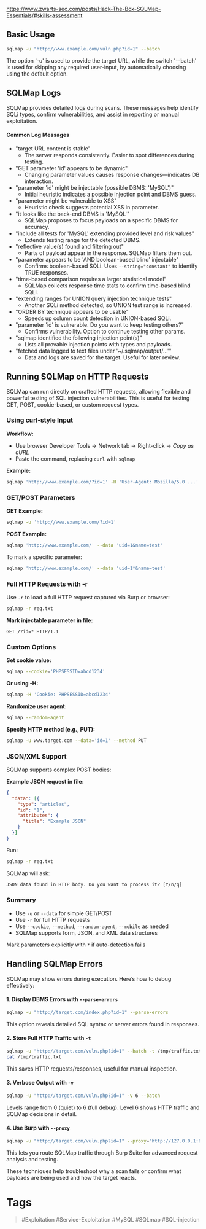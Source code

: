 https://www.zwarts-sec.com/posts/Hack-The-Box-SQLMap-Essentials/#skills-assessment
## Basic Usage

```bash
sqlmap -u "http://www.example.com/vuln.php?id=1" --batch
```

The option '-u' is used to provide the target URL, while the switch '--batch' is used for skipping any required user-input, by automatically choosing using the default option.
## SQLMap Logs

SQLMap provides detailed logs during scans. These messages help identify SQLi types, confirm vulnerabilities, and assist in reporting or manual exploitation.
#### Common Log Messages

- "target URL content is stable"    
    - The server responds consistently. Easier to spot differences during testing.
- "GET parameter 'id' appears to be dynamic"
    - Changing parameter values causes response changes—indicates DB interaction.
- "parameter 'id' might be injectable (possible DBMS: 'MySQL')"   
    - Initial heuristic indicates a possible injection point and DBMS guess.
- "parameter might be vulnerable to XSS"
    - Heuristic check suggests potential XSS in parameter.
- "it looks like the back-end DBMS is 'MySQL'"
    - SQLMap proposes to focus payloads on a specific DBMS for accuracy.
- "include all tests for 'MySQL' extending provided level and risk values"
    - Extends testing range for the detected DBMS.
- "reflective value(s) found and filtering out"
    - Parts of payload appear in the response. SQLMap filters them out.
- "parameter appears to be 'AND boolean-based blind' injectable"
    - Confirms boolean-based SQLi. Uses `--string="constant"` to identify TRUE responses.
- "time-based comparison requires a larger statistical model"
    - SQLMap collects response time stats to confirm time-based blind SQLi.
- "extending ranges for UNION query injection technique tests"
    - Another SQLi method detected, so UNION test range is increased.
- "ORDER BY technique appears to be usable"
    - Speeds up column count detection in UNION-based SQLi.
- "parameter 'id' is vulnerable. Do you want to keep testing others?"
    - Confirms vulnerability. Option to continue testing other params.
- "sqlmap identified the following injection point(s)"
    - Lists all provable injection points with types and payloads.
- "fetched data logged to text files under '~/.sqlmap/output/...'"
    - Data and logs are saved for the target. Useful for later review.
## Running SQLMap on HTTP Requests

SQLMap can run directly on crafted HTTP requests, allowing flexible and powerful testing of SQL injection vulnerabilities. This is useful for testing GET, POST, cookie-based, or custom request types.
### Using curl-style Input

**Workflow:**

- Use browser Developer Tools → Network tab → Right-click → _Copy as cURL_    
- Paste the command, replacing `curl` with `sqlmap`

**Example:**

```bash
sqlmap 'http://www.example.com/?id=1' -H 'User-Agent: Mozilla/5.0 ...' --compressed
```
### GET/POST Parameters

**GET Example:**

```bash
sqlmap -u 'http://www.example.com/?id=1'
```

**POST Example:**

```bash
sqlmap 'http://www.example.com/' --data 'uid=1&name=test'
```

To mark a specific parameter:

```bash
sqlmap 'http://www.example.com/' --data 'uid=1*&name=test'
```
### Full HTTP Requests with -r

Use `-r` to load a full HTTP request captured via Burp or browser:

```bash
sqlmap -r req.txt
```

**Mark injectable parameter in file:**

```
GET /?id=* HTTP/1.1
```
### Custom Options

**Set cookie value:**

```bash
sqlmap --cookie='PHPSESSID=abcd1234'
```

**Or using -H:**

```bash
sqlmap -H 'Cookie: PHPSESSID=abcd1234'
```

**Randomize user agent:**

```bash
sqlmap --random-agent
```

**Specify HTTP method (e.g., PUT):**

```bash
sqlmap -u www.target.com --data='id=1' --method PUT
```
### JSON/XML Support

SQLMap supports complex POST bodies:

**Example JSON request in file:**

```json
{
  "data": [{
    "type": "articles",
    "id": "1",
    "attributes": {
      "title": "Example JSON"
    }
  }]
}
```

Run:

```bash
sqlmap -r req.txt
```

SQLMap will ask:

```
JSON data found in HTTP body. Do you want to process it? [Y/n/q]
```
### Summary

- Use `-u` or `--data` for simple GET/POST   
- Use `-r` for full HTTP requests
- Use `--cookie`, `--method`, `--random-agent`, `--mobile` as needed
- SQLMap supports form, JSON, and XML data structures

Mark parameters explicitly with `*` if auto-detection fails
## Handling SQLMap Errors

SQLMap may show errors during execution. Here’s how to debug effectively:

#### 1. Display DBMS Errors with `--parse-errors`

```bash
sqlmap -u "http://target.com/index.php?id=1" --parse-errors
```

This option reveals detailed SQL syntax or server errors found in responses.

#### 2. Store Full HTTP Traffic with `-t`

```bash
sqlmap -u "http://target.com/vuln.php?id=1" --batch -t /tmp/traffic.txt
cat /tmp/traffic.txt
```

This saves HTTP requests/responses, useful for manual inspection.

#### 3. Verbose Output with `-v`

```bash
sqlmap -u "http://target.com/vuln.php?id=1" -v 6 --batch
```

Levels range from 0 (quiet) to 6 (full debug). Level 6 shows HTTP traffic and SQLMap decisions in detail.

#### 4. Use Burp with `--proxy`

```bash
sqlmap -u "http://target.com/vuln.php?id=1" --proxy="http://127.0.0.1:8080"
```

This lets you route SQLMap traffic through Burp Suite for advanced request analysis and testing.

These techniques help troubleshoot why a scan fails or confirm what payloads are being used and how the target reacts.
# Tags
> #Exploitation #Service-Exploitation #MySQL #SQLmap #SQL-injection